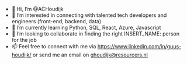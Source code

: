 - 👋 Hi, I’m @ACHoudijk
- 👀 I’m interested in connecting with talented tech developers and engineers (front-end, backend, data)
- 🌱 I’m currently learning Python, SQL, React, Azure, Javascript
- 💞️ I’m looking to collaborate in finding the right INSERT_NAME: person for the job
- 📫 Feel free to connect with me via https://www.linkedin.com/in/guus-houdijk/ or send me an email on ghoudijk@resourcers.nl

<!---
ACHoudijk/ACHoudijk is a ✨ special ✨ repository because its `README.md` (this file) appears on your GitHub profile.
You can click the Preview link to take a look at your changes.
--->
